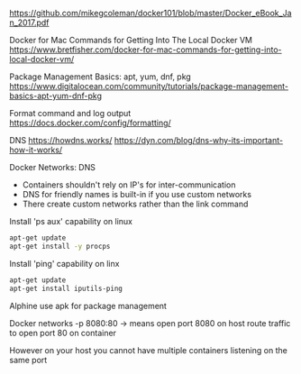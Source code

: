 https://github.com/mikegcoleman/docker101/blob/master/Docker_eBook_Jan_2017.pdf


Docker for Mac Commands for Getting Into The Local Docker VM
https://www.bretfisher.com/docker-for-mac-commands-for-getting-into-local-docker-vm/


Package Management Basics: apt, yum, dnf, pkg
https://www.digitalocean.com/community/tutorials/package-management-basics-apt-yum-dnf-pkg


Format command and log output
https://docs.docker.com/config/formatting/


DNS
https://howdns.works/
https://dyn.com/blog/dns-why-its-important-how-it-works/

Docker Networks: DNS
* Containers shouldn't rely on IP's for inter-communication
* DNS for friendly names is built-in if you use custom networks
* There create custom networks rather than the link command 


Install 'ps aux' capability on linux
``` bash
apt-get update
apt-get install -y procps
```

Install 'ping' capability on linx
``` bash
apt-get update
apt-get install iputils-ping
```

Alphine use apk for package management

Docker networks
-p 8080:80 -> means open port 8080 on host route traffic to open port 80 on container

However on your host you cannot have multiple containers listening on the same port
